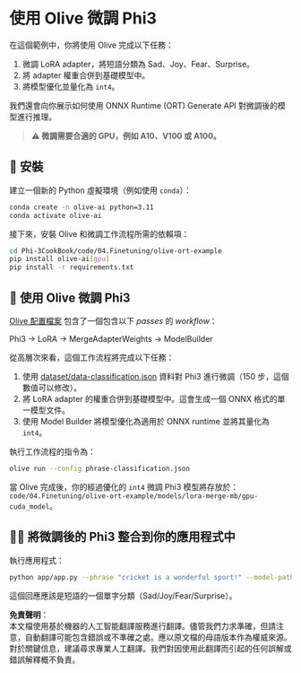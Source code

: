 # 使用 Olive 微調 Phi3

在這個範例中，你將使用 Olive 完成以下任務：

1. 微調 LoRA adapter，將短語分類為 Sad、Joy、Fear、Surprise。
2. 將 adapter 權重合併到基礎模型中。
3. 將模型優化並量化為 `int4`。

我們還會向你展示如何使用 ONNX Runtime (ORT) Generate API 對微調後的模型進行推理。

> **⚠️ 微調需要合適的 GPU，例如 A10、V100 或 A100。**

## 💾 安裝

建立一個新的 Python 虛擬環境（例如使用 `conda`）：

```bash
conda create -n olive-ai python=3.11
conda activate olive-ai
```

接下來，安裝 Olive 和微調工作流程所需的依賴項：

```bash
cd Phi-3CookBook/code/04.Finetuning/olive-ort-example
pip install olive-ai[gpu]
pip install -r requirements.txt
```

## 🧪 使用 Olive 微調 Phi3
[Olive 配置檔案](../../../../../code/04.Finetuning/olive-ort-example/phrase-classification.json) 包含了一個包含以下 *passes* 的 *workflow*：

Phi3 -> LoRA -> MergeAdapterWeights -> ModelBuilder

從高層次來看，這個工作流程將完成以下任務：

1. 使用 [dataset/data-classification.json](../../../../../code/04.Finetuning/olive-ort-example/dataset/dataset-classification.json) 資料對 Phi3 進行微調（150 步，這個數值可以修改）。
2. 將 LoRA adapter 的權重合併到基礎模型中。這會生成一個 ONNX 格式的單一模型文件。
3. 使用 Model Builder 將模型優化為適用於 ONNX runtime 並將其量化為 `int4`。

執行工作流程的指令為：

```bash
olive run --config phrase-classification.json
```

當 Olive 完成後，你的經過優化的 `int4` 微調 Phi3 模型將存放於：`code/04.Finetuning/olive-ort-example/models/lora-merge-mb/gpu-cuda_model`。

## 🧑‍💻 將微調後的 Phi3 整合到你的應用程式中

執行應用程式：

```bash
python app/app.py --phrase "cricket is a wonderful sport!" --model-path models/lora-merge-mb/gpu-cuda_model
```

這個回應應該是短語的一個單字分類（Sad/Joy/Fear/Surprise）。

**免責聲明**：  
本文檔使用基於機器的人工智能翻譯服務進行翻譯。儘管我們力求準確，但請注意，自動翻譯可能包含錯誤或不準確之處。應以原文檔的母語版本作為權威來源。對於關鍵信息，建議尋求專業人工翻譯。我們對因使用此翻譯而引起的任何誤解或錯誤解釋概不負責。